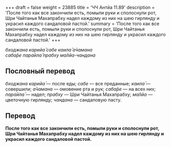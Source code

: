 +++
draft = false
weight = 23885
title = 'ЧЧ Антйа 11.89'
description = 'После того как все закончили есть, помыли руки и сполоснули рот, Шри Чайтанья Махапрабху надел каждому из них на шею гирлянду и украсил каждого сандаловой пастой.'
summary = 'После того как все закончили есть, помыли руки и сполоснули рот, Шри Чайтанья Махапрабху надел каждому из них на шею гирлянду и украсил каждого сандаловой пастой.'
+++

_бходжана карийа̄ сабе каила̄ а̄чамана  
саба̄ре пара̄ила̄ прабху ма̄лйа-чандана_

## Пословный перевод

_бходжана_ _карийа̄_ — после еды; _сабе_ — все преданные; _каила̄_ — совершили; _а̄чамана_ — омовение рта и рук; _саба̄ре_ — на всех них; _пара̄ила̄_ — надел; _прабху_ — Шри Чайтанья Махапрабху; _ма̄лйа_ — цветочную гирлянду; _чандана_ — сандаловую пасту.

## Перевод

**После того как все закончили есть, помыли руки и сполоснули рот, Шри Чайтанья Махапрабху надел каждому из них на шею гирлянду и украсил каждого сандаловой пастой.**
